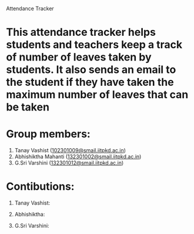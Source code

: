 Attendance Tracker
# This attendance tracker helps students and teachers keep a track of number of leaves taken by students. It also sends an email to the student if they have taken the maximum number of leaves that can be taken
# Group members:
  1. Tanay Vashist (102301009@smail.iitpkd.ac.in)
  2. Abhishiktha Mahanti (132301002@smail.iitpkd.ac.in)
  3. G.Sri Varshini (132301012@smail.iitpkd.ac.in)
# Contibutions:
  1. Tanay Vashist:
       
  3. Abhishiktha:
  4. G.Sri Varshini:

